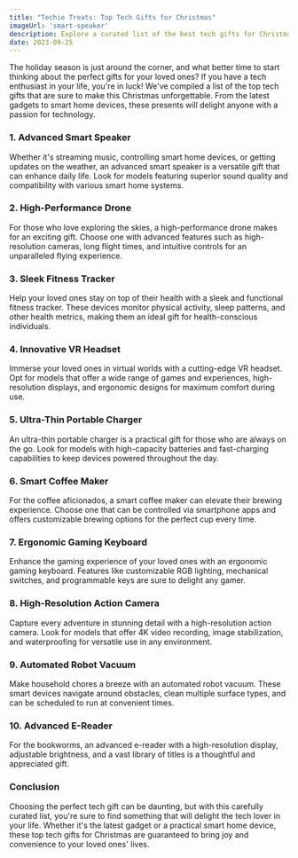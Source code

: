 ```yaml
---
title: "Techie Treats: Top Tech Gifts for Christmas"
imageUrl: 'smart-speaker'
description: Explore a curated list of the best tech gifts for Christmas that are sure to delight your loved ones. Dive into the world of innovative gadgets, smart home devices, and cutting-edge technology that make perfect presents for tech enthusiasts!
date: 2023-09-25
---
```


The holiday season is just around the corner, and what better time to start thinking about the perfect gifts for your loved ones? If you have a tech enthusiast in your life, you're in luck! We've compiled a list of the top tech gifts that are sure to make this Christmas unforgettable. From the latest gadgets to smart home devices, these presents will delight anyone with a passion for technology.

### 1. **Advanced Smart Speaker**
Whether it's streaming music, controlling smart home devices, or getting updates on the weather, an advanced smart speaker is a versatile gift that can enhance daily life. Look for models featuring superior sound quality and compatibility with various smart home systems.

### 2. **High-Performance Drone**
For those who love exploring the skies, a high-performance drone makes for an exciting gift. Choose one with advanced features such as high-resolution cameras, long flight times, and intuitive controls for an unparalleled flying experience.

### 3. **Sleek Fitness Tracker**
Help your loved ones stay on top of their health with a sleek and functional fitness tracker. These devices monitor physical activity, sleep patterns, and other health metrics, making them an ideal gift for health-conscious individuals.

### 4. **Innovative VR Headset**
Immerse your loved ones in virtual worlds with a cutting-edge VR headset. Opt for models that offer a wide range of games and experiences, high-resolution displays, and ergonomic designs for maximum comfort during use.

### 5. **Ultra-Thin Portable Charger**
An ultra-thin portable charger is a practical gift for those who are always on the go. Look for models with high-capacity batteries and fast-charging capabilities to keep devices powered throughout the day.

### 6. **Smart Coffee Maker**
For the coffee aficionados, a smart coffee maker can elevate their brewing experience. Choose one that can be controlled via smartphone apps and offers customizable brewing options for the perfect cup every time.

### 7. **Ergonomic Gaming Keyboard**
Enhance the gaming experience of your loved ones with an ergonomic gaming keyboard. Features like customizable RGB lighting, mechanical switches, and programmable keys are sure to delight any gamer.

### 8. **High-Resolution Action Camera**
Capture every adventure in stunning detail with a high-resolution action camera. Look for models that offer 4K video recording, image stabilization, and waterproofing for versatile use in any environment.

### 9. **Automated Robot Vacuum**
Make household chores a breeze with an automated robot vacuum. These smart devices navigate around obstacles, clean multiple surface types, and can be scheduled to run at convenient times.

### 10. **Advanced E-Reader**
For the bookworms, an advanced e-reader with a high-resolution display, adjustable brightness, and a vast library of titles is a thoughtful and appreciated gift.

### Conclusion
Choosing the perfect tech gift can be daunting, but with this carefully curated list, you're sure to find something that will delight the tech lover in your life. Whether it's the latest gadget or a practical smart home device, these top tech gifts for Christmas are guaranteed to bring joy and convenience to your loved ones' lives.